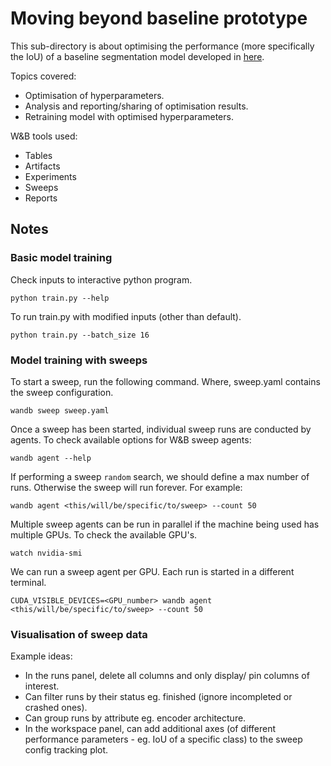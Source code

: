 # Moving beyond baseline prototype

This sub-directory is about optimising the performance (more specifically the IoU) of a baseline segmentation model developed in [here](../1_build_end2end_prototype/).

Topics covered:
* Optimisation of hyperparameters.
* Analysis and reporting/sharing of optimisation results. 
* Retraining model with optimised hyperparameters. 

W&B tools used: 
* Tables
* Artifacts
* Experiments
* Sweeps
* Reports

## Notes

### Basic model training

Check inputs to interactive python program.
```
python train.py --help
```

To run train.py with modified inputs (other than default).
```
python train.py --batch_size 16
```

### Model training with sweeps

To start a sweep, run the following command. Where, sweep.yaml contains the sweep configuration.
```
wandb sweep sweep.yaml
```

Once a sweep has been started, individual sweep runs are conducted by agents. To check available options for W&B sweep agents:
```
wandb agent --help
```

If performing a sweep `random` search, we should define a max number of runs. Otherwise the sweep will run forever. For example:
```
wandb agent <this/will/be/specific/to/sweep> --count 50
```

Multiple sweep agents can be run in parallel if the machine being used has multiple GPUs. To check the available GPU's.
```
watch nvidia-smi
```

We can run a sweep agent per GPU. Each run is started in a different terminal.
```
CUDA_VISIBLE_DEVICES=<GPU_number> wandb agent <this/will/be/specific/to/sweep> --count 50
```

### Visualisation of sweep data

Example ideas:
* In the runs panel, delete all columns and only display/ pin columns of interest.
* Can filter runs by their status eg. finished (ignore incompleted or crashed ones).
* Can group runs by attribute eg. encoder architecture.
* In the workspace panel, can add additional axes (of different performance parameters - eg. IoU of a specific class) to the sweep config tracking plot.

